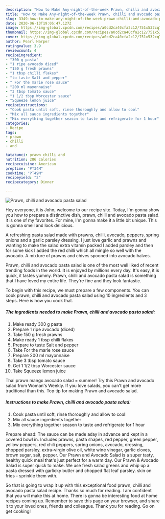 ```yaml
---
description: "How to Make Any-night-of-the-week Prawn, chilli and avocado pasta salad"
title: "How to Make Any-night-of-the-week Prawn, chilli and avocado pasta salad"
slug: 3349-how-to-make-any-night-of-the-week-prawn-chilli-and-avocado-pasta-salad
date: 2020-06-13T19:06:47.127Z
image: https://img-global.cpcdn.com/recipes/a0cd2ca40cfa2c12/751x532cq70/prawn-chilli-and-avocado-pasta-salad-recipe-main-photo.jpg
thumbnail: https://img-global.cpcdn.com/recipes/a0cd2ca40cfa2c12/751x532cq70/prawn-chilli-and-avocado-pasta-salad-recipe-main-photo.jpg
cover: https://img-global.cpcdn.com/recipes/a0cd2ca40cfa2c12/751x532cq70/prawn-chilli-and-avocado-pasta-salad-recipe-main-photo.jpg
author: Pearl Harper
ratingvalue: 3.9
reviewcount: 4
recipeingredient:
- "300 g pasta"
- "1 ripe avocado diced"
- "150 g fresh prawns"
- "1 tbsp chilli flakes"
- "to taste Salt and pepper"
- " For the marie rose sauce"
- "200 ml mayonnaise"
- "3 tbsp tomato sauce"
- "1 1/2 tbsp Worcester sauce"
- "Squeeze lemon juice"
recipeinstructions:
- "Cook pasta until soft, rinse thoroughly and allow to cool"
- "Mix all sauce ingredients together"
- "Mix everything together season to taste and refrigerate for 1 hour"
categories:
- Recipe
tags:
- prawn
- chilli
- and

katakunci: prawn chilli and 
nutrition: 286 calories
recipecuisine: American
preptime: "PT34M"
cooktime: "PT49M"
recipeyield: "2"
recipecategory: Dinner

---
```



![Prawn, chilli and avocado pasta salad](https://img-global.cpcdn.com/recipes/a0cd2ca40cfa2c12/751x532cq70/prawn-chilli-and-avocado-pasta-salad-recipe-main-photo.jpg)

Hey everyone, it is John, welcome to our recipe site. Today, I'm gonna show you how to prepare a distinctive dish, prawn, chilli and avocado pasta salad. It is one of my favorites. For mine, I'm gonna make it a little bit unique. This is gonna smell and look delicious.

A refreshing pasta salad made with prawns, chilli, avocado, peppers, spring onions and a garlic parsley dressing. I just love garlic and prawns and wanting to make the salad extra vitamin packed I added parsley and then for some kick I added the red chilli which all mingle so well with the avocado. A mixture of prawns and chives spooned into avocado halves.

Prawn, chilli and avocado pasta salad is one of the most well liked of recent trending foods in the world. It is enjoyed by millions every day. It's easy, it is quick, it tastes yummy. Prawn, chilli and avocado pasta salad is something that I have loved my entire life. They're fine and they look fantastic.


To begin with this recipe, we must prepare a few components. You can cook prawn, chilli and avocado pasta salad using 10 ingredients and 3 steps. Here is how you cook that.

<!--inarticleads1-->

##### The ingredients needed to make Prawn, chilli and avocado pasta salad:

1. Make ready 300 g pasta
1. Prepare 1 ripe avocado (diced)
1. Take 150 g fresh prawns
1. Make ready 1 tbsp chilli flakes
1. Prepare to taste Salt and pepper
1. Take  For the marie rose sauce
1. Prepare 200 ml mayonnaise
1. Take 3 tbsp tomato sauce
1. Get 1 1/2 tbsp Worcester sauce
1. Take Squeeze lemon juice


Thai prawn mango avocado salad = summer! Try this Prawn and avocado salad from Woman&#39;s Weekly. If you love salads, you can&#39;t get more traditional than this. Top tip for making Prawn and avocado salad. 

<!--inarticleads2-->

##### Instructions to make Prawn, chilli and avocado pasta salad:

1. Cook pasta until soft, rinse thoroughly and allow to cool
1. Mix all sauce ingredients together
1. Mix everything together season to taste and refrigerate for 1 hour


Prepare ahead: The sauce can be made aday in advance and kept in a covered bowl in. Includes prawns, pasta shapes, red pepper, green pepper, yellow peppers, red chili peppers, spring onions, avocado, dressing, chopped parsley, extra-virgin olive oil, white wine vinegar, garlic cloves, brown sugar, salt, pepper. Our Prawn and Avocado Salad is a super tasty, healthy quick meal that&#39;s just perfect for a warm day. Our Prawn &amp; Avocado Salad is super quick to make. We use fresh salad greens and whip up a pasta dressed with garlicky butter and chopped flat leaf parsley. skin on fries - sprinkle them with. 

So that is going to wrap it up with this exceptional food prawn, chilli and avocado pasta salad recipe. Thanks so much for reading. I am confident that you will make this at home. There is gonna be interesting food at home recipes coming up. Remember to save this page on your browser, and share it to your loved ones, friends and colleague. Thank you for reading. Go on get cooking!
